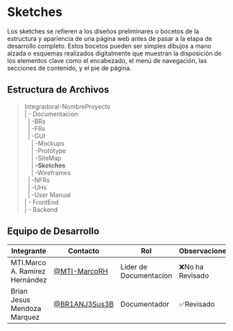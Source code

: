 # Sketches

Los sketches se refieren a los diseños preliminares o bocetos de la estructura y apariencia de una página web antes de pasar a la etapa de desarrollo completo. Estos bocetos pueden ser simples dibujos a mano alzada o esquemas realizados digitalmente que muestran la disposición de los elementos clave como el encabezado, el menú de navegación, las secciones de contenido, y el pie de página.

## Estructura de Archivos

>IntegradoraI-NombreProyecto<br>
>| - Documentacion<br>
>&nbsp;&nbsp;| -BRs<br>
>&nbsp;&nbsp;| -FRs<br>
>&nbsp;&nbsp;| -GUI<br>
>&nbsp;&nbsp;&nbsp;&nbsp;| -Mockups<br>
>&nbsp;&nbsp;&nbsp;&nbsp;| -Prototype<br>
>&nbsp;&nbsp;&nbsp;&nbsp;| -SiteMap<br>
>&nbsp;&nbsp;&nbsp;&nbsp;| **-Sketches**<br>
>&nbsp;&nbsp;&nbsp;&nbsp;| -Wireframes<br>
>&nbsp;&nbsp;| -NFRs<br>
>&nbsp;&nbsp;| -UHs<br>
>&nbsp;&nbsp;| -User Manual<br>
>| - FrontEnd <br>
>| - Backend


## Equipo de Desarrollo

|Integrante|Contacto|Rol|Observaciones|
|-----------|-------|---|-------------|
|MTI.Marco A. Ramírez Hernández|[@MTI-MarcoRH](https://github.com/MTI-MarcoRH)|Lider de Documentacion|❌No ha Revisado|
|Brian Jesus Mendoza Marquez|[@BR1ANJ3Sus3B](https://github.com/BR1ANJ3Sus3B)|Documentador|✅Revisado|